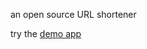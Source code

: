 an open source URL shortener

try the <a href="https:// link-demo-2eaba4ff84dd.herokuapp.com">demo app</a>

